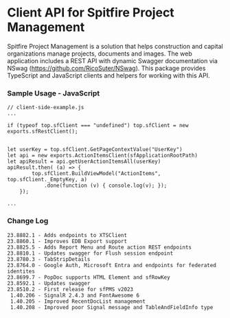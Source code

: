 # Client API for Spitfire Project Management

Spitfire Project Management is a solution that helps construction and capital organizations manage projects, documents and images.  The web application includes a REST API with dynamic Swagger documentation via NSwag (https://github.com/RicoSuter/NSwag).   This package provides TypeScript and JavaScript clients and helpers for working with this API.

### Sample Usage - JavaScript

```
// client-side-example.js
...

if (typeof top.sfClient === "undefined") top.sfClient = new exports.sfRestClient();


let userKey = top.sfClient.GetPageContextValue("UserKey")
let api = new exports.ActionItemsClient(sfApplicationRootPath)
let apiResult = api.getUserActionItemsAll(userKey)
apiResult.then( (a) => {
        top.sfClient.BuildViewModel("ActionItems", top.sfClient._EmptyKey, a)
            .done(function (v) { console.log(v); });
    });

...
```

### Change Log

```
23.8882.1 - Adds endpoints to XTSClient
23.8860.1 - Improves EDB Export support
23.8825.5 - Adds Report Menu and Route action REST endpoints
23.8810.1 - Updates swagger for Flush session endpoint  
23.8780.3 - TabStripDetails
23.8764.0 - Google Auth, Microsoft Entra and endpoints for federated identites
23.8699.7 - PopDoc supports HTML Element and sfRowKey
23.8592.1 - Updates swagger
23.8510.2 - First release for sfPMS v2023
 1.40.206 - SignalR 2.4.3 and FontAwesome 6
 1.40.205 - Improved RecentDocList management
 1.40.208 - Improved poor Signal message and TableAndFieldInfo type
```
